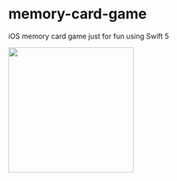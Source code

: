 # memory-card-game
iOS memory card game just for fun using Swift 5

<img src="/screenshot.png" width="250px">
